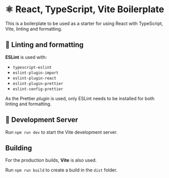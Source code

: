 # ⚛️ React, TypeScript, Vite Boilerplate

This is a boilerplate to be used as a starter for using React with TypeScript, Vite, linting and formatting.

## 🎨 Linting and formatting

**ESLint** is used with:
- `typescript-eslint`
- `eslint-plugin-import`
- `eslint-plugin-react`
- `eslint-plugin-prettier`
- `eslint-config-prettier`

As the Prettier *plugin* is used, only ESLint needs to be installed for both linting and formatting.

## 🔧 Development Server

Run `npm run dev` to start the Vite development server.

## Building

For the production builds, **Vite** is also used.

Run `npm run build` to create a build in the `dist` folder.

